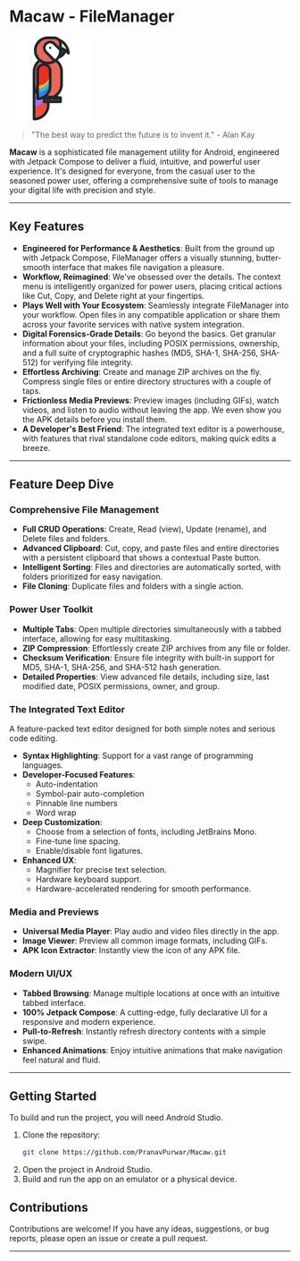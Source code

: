 # Macaw - FileManager

<img src="macaw.png" alt="Macaw" width="150" />

> "The best way to predict the future is to invent it." - Alan Kay

**Macaw** is a sophisticated file management utility for Android, engineered with Jetpack Compose to
deliver a fluid, intuitive, and powerful user experience. It's designed for everyone, from the
casual user to the seasoned power user, offering a comprehensive suite of tools to manage your
digital life with precision and style.

---

## Key Features

* **Engineered for Performance & Aesthetics**: Built from the ground up with Jetpack Compose,
  FileManager offers a visually stunning, butter-smooth interface that makes file navigation a
  pleasure.
* **Workflow, Reimagined**: We've obsessed over the details. The context menu is intelligently
  organized for power users, placing critical actions like Cut, Copy, and Delete right at your
  fingertips.
* **Plays Well with Your Ecosystem**: Seamlessly integrate FileManager into your workflow. Open
  files in any compatible application or share them across your favorite services with native system
  integration.
* **Digital Forensics-Grade Details**: Go beyond the basics. Get granular information about your
  files, including POSIX permissions, ownership, and a full suite of cryptographic hashes (MD5,
  SHA-1, SHA-256, SHA-512) for verifying file integrity.
* **Effortless Archiving**: Create and manage ZIP archives on the fly. Compress single files or
  entire directory structures with a couple of taps.
* **Frictionless Media Previews**: Preview images (including GIFs), watch videos, and listen to
  audio without leaving the app. We even show you the APK details before you install them.
* **A Developer's Best Friend**: The integrated text editor is a powerhouse, with features that
  rival standalone code editors, making quick edits a breeze.

---

## Feature Deep Dive

### Comprehensive File Management

* **Full CRUD Operations**: Create, Read (view), Update (rename), and Delete files and folders.
* **Advanced Clipboard**: Cut, copy, and paste files and entire directories with a persistent
  clipboard that shows a contextual Paste button.
* **Intelligent Sorting**: Files and directories are automatically sorted, with folders prioritized
  for easy navigation.
* **File Cloning**: Duplicate files and folders with a single action.

### Power User Toolkit

* **Multiple Tabs**: Open multiple directories simultaneously with a tabbed interface, allowing for
  easy multitasking.
* **ZIP Compression**: Effortlessly create ZIP archives from any file or folder.
* **Checksum Verification**: Ensure file integrity with built-in support for MD5, SHA-1, SHA-256,
  and SHA-512 hash generation.
* **Detailed Properties**: View advanced file details, including size, last modified date, POSIX
  permissions, owner, and group.

### The Integrated Text Editor

A feature-packed text editor designed for both simple notes and serious code editing.

* **Syntax Highlighting**: Support for a vast range of programming languages.
* **Developer-Focused Features**:
    * Auto-indentation
    * Symbol-pair auto-completion
    * Pinnable line numbers
    * Word wrap
* **Deep Customization**:
    * Choose from a selection of fonts, including JetBrains Mono.
    * Fine-tune line spacing.
    * Enable/disable font ligatures.
* **Enhanced UX**:
    * Magnifier for precise text selection.
    * Hardware keyboard support.
    * Hardware-accelerated rendering for smooth performance.

### Media and Previews

* **Universal Media Player**: Play audio and video files directly in the app.
* **Image Viewer**: Preview all common image formats, including GIFs.
* **APK Icon Extractor**: Instantly view the icon of any APK file.

### Modern UI/UX

* **Tabbed Browsing**: Manage multiple locations at once with an intuitive tabbed interface.
* **100% Jetpack Compose**: A cutting-edge, fully declarative UI for a responsive and modern
  experience.
* **Pull-to-Refresh**: Instantly refresh directory contents with a simple swipe.
* **Enhanced Animations**: Enjoy intuitive animations that make navigation feel natural and fluid.

---

## Getting Started

To build and run the project, you will need Android Studio.

1. Clone the repository:
   ```bash
   git clone https://github.com/PranavPurwar/Macaw.git
   ```
2. Open the project in Android Studio.
3. Build and run the app on an emulator or a physical device.

## Contributions

Contributions are welcome! If you have any ideas, suggestions, or bug reports, please open an issue
or create a pull request.

---
